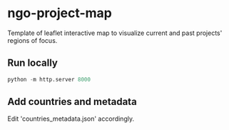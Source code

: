 # ngo-project-map
Template of leaflet interactive map to visualize current and past projects' regions of focus.

## Run locally

```python
python -m http.server 8000
```

## Add countries and metadata
Edit 'countries_metadata.json' accordingly.
